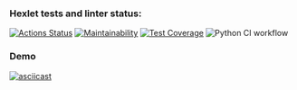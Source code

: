 ### Hexlet tests and linter status:
[![Actions Status](https://github.com/aigarzs/python-project-50/actions/workflows/hexlet-check.yml/badge.svg)](https://github.com/aigarzs/python-project-50/actions)
[![Maintainability](https://api.codeclimate.com/v1/badges/97015e3e7bc8423ec52b/maintainability)](https://codeclimate.com/github/aigarzs/python-project-50/maintainability)
[![Test Coverage](https://api.codeclimate.com/v1/badges/97015e3e7bc8423ec52b/test_coverage)](https://codeclimate.com/github/aigarzs/python-project-50/test_coverage)
![Python CI workflow](https://github.com/aigarzs/python-project-50/actions/workflows/python_ci.yml/badge.svg)


### Demo
[![asciicast](https://asciinema.org/a/piE61y2TcFcMgKQojyF0buoTv.svg)](https://asciinema.org/a/piE61y2TcFcMgKQojyF0buoTv)
